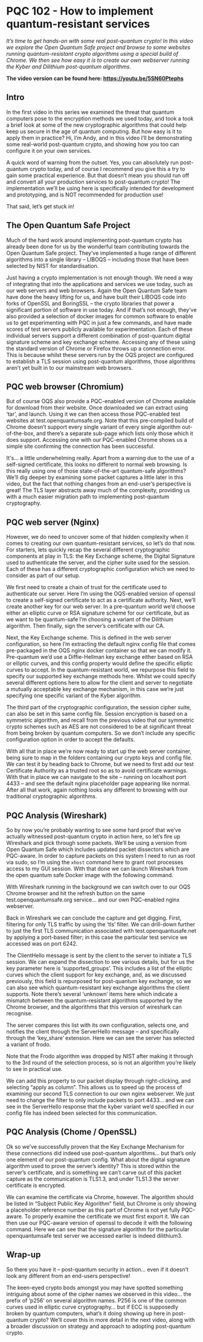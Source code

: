 # PQC 102 - How to implement quantum-resistant services

_It’s time to get hands-on with some real post-quantum crypto! In this video we explore the Open Quantum Safe project and browse to some websites running quantum-resistant crypto algorithms using a special build of Chrome. We then see how easy it is to create our own webserver running the Kyber and Dilithium post-quantum algorithms._

**The video version can be found here: https://youtu.be/5SN60Ptephs**

## Intro

In the first video in this series we examined the threat that quantum computers pose to the encryption methods we used today, and took a took a brief look at some of the new cryptographic algorithms that could help keep us secure in the age of quantum computing. But how easy is it to apply them in practice? Hi, I’m Andy, and in this video I’ll be demonstrating some real-world post-quantum crypto, and showing how you too can configure it on your own services.

A quick word of warning from the outset. Yes, you can absolutely run post-quantum crypto today, and of course I recommend you give this a try to gain some practical experience. But that doesn’t mean you should run off and convert all your production services to post-quantum crypto! The implementation we’ll be using here is specifically intended for development and prototyping, and is NOT recommended for production use!

That said, let’s get stuck in!

## The Open Quantum Safe Project

Much of the hard work around implementing post-quantum crypto has already been done for us by the wonderful team contributing towards the Open Quantum Safe project. They’ve implemented a huge range of different algorithms into a single library – LIBOQS – including those that have been selected by NIST for standardisation.

Just having a crypto implementation is not enough though. We need a way of integrating that into the applications and services we use today, such as our web servers and web browsers. Again the Open Quantum Safe team have done the heavy lifting for us, and have built their LIBOQS code into forks of OpenSSL and BoringSSL – the crypto libraries that power a significant portion of software in use today. And if that’s not enough, they’ve also provided a selection of docker images for common software to enable us to get experimenting with PQC in just a few commands, and have made scores of test servers publicly available for experimentation. Each of these individual servers support a different combination of post-quantum digital signature scheme and key exchange scheme. Accessing any of these using the standard version of Chrome or Firefox throws up a connection error. This is because whilst these servers run by the OQS project are configured to establish a TLS session using post-quantum algorithms, those algorithms aren’t yet built in to our mainstream web browsers.

## PQC web browser (Chromium)

But of course OQS also provide a PQC-enabled version of Chrome available for download from their website. Once downloaded we can extract using ‘tar’, and launch. Using it we can then access those PQC-enabled test websites at test.openquantumsafe.org. Note that this pre-compiled build of Chrome doesn’t support every single variant of every single algorithm out-of-the-box, and there’s a separate sub-page which lists only those which it does support. Accessing one with our PQC-enabled Chrome shows us a simple site confirming the connection has been successful.

It's... a little underwhelming really. Apart from a warning due to the use of a self-signed certificate, this looks no different to normal web browsing. Is this really using one of those state-of-the-art quantum-safe algorithms? We’ll dig deeper by examining some packet captures a little later in this video, but the fact that nothing changes from an end-user’s perspective is great! The TLS layer abstracts away much of the complexity, providing us with a much easier migration path to implementing post-quantum cryptography.

## PQC web server (Nginx)

However, we do need to uncover some of that hidden complexity when it comes to creating our own quantum-resistant services, so let’s do that now. For starters, lets quickly recap the several different cryptographic components at play in TLS: the Key Exchange scheme, the Digital Signature used to authenticate the server, and the cipher suite used for the session. Each of these has a different cryptographic configuration which we need to consider as part of our setup.

We first need to create a chain of trust for the certificate used to authenticate our server. Here I’m using the OQS-enabled version of openssl to create a self-signed certificate to act as a certificate authority. Next, we’ll create another key for our web server. In a pre-quantum world we’d choose either an elliptic curve or RSA signature scheme for our certificate, but as we want to be quantum-safe I’m choosing a variant of the Dilithium algorithm. Then finally, sign the server’s certificate with our CA. 

Next, the Key Exchange scheme. This is defined in the web server configuration, so here I’m extracting the default nginx config file that comes pre-packaged in the OQS nginx docker container so that we can modify it. Pre-quantum we’d use a Diffie-Hellman key exchange either based on RSA or elliptic curves, and this config property would define the specific elliptic curves to accept. In the quantum-resistant world, we repurpose this field to specify our supported key exchange methods here. Whilst we could specify several different options here to allow for the client and server to negotiate a mutually acceptable key exchange mechanism, in this case we’re just specifying one specific variant of the Kyber algorithm. 

The third part of the cryptographic configuration, the session cipher suite, can also be set in this same config file. Session encryption is based on a symmetric algorithm, and recall from the previous video that our symmetric crypto schemes such as AES are not considered to be at significant threat from being broken by quantum computers. So we don’t include any specific configuration option in order to accept the defaults. 

With all that in place we’re now ready to start up the web server container, being sure to map in the folders containing our crypto keys and config file. We can test it by heading back to Chrome, but we need to first add our test Certificate Authority as a trusted root so as to avoid certificate warnings. With that in place we can navigate to the site – running on localhost port 4433 – and see the default nginx placeholder page appearing like normal. After all that work, again nothing looks any different to browsing with our traditional cryptographic algorithms.

## PQC Analysis (Wireshark)

So by now you’re probably wanting to see some hard proof that we’ve actually witnessed post-quantum crypto in action here, so let’s fire up Wireshark and pick through some packets. We’ll be using a version from Open Quantum Safe which includes updated packet dissectors which are PQC-aware. In order to capture packets on this system I need to run as root via sudo, so I’m using the `xhost` command here to grant root processes access to my GUI session. With that done we can launch Wireshark from the open quantum safe Docker image with the following command.

With Wireshark running in the background we can switch over to our OQS Chrome browser and hit the refresh button on the same test.openquantumsafe.org service… and our own PQC-enabled nginx webserver.

Back in Wireshark we can conclude the capture and get digging. First, filtering for only TLS traffic by using the ‘tls’ filter. We can drill-down further to just the first TLS communication associated with test.openquantusafe.net by applying a port-based filter; in this case the particular test service we accessed was on port 6242.

The ClientHello message is sent by the client to the server to initiate a TLS session. We can expand the dissection to see various details, but for us the key parameter here is ‘supported_groups’. This includes a list of the elliptic curves which the client support for key exchange, and, as we discussed previously, this field is repurposed for post-quantum key exchange, so we can also see which quantum-resistant key exchange algorithms the client supports. Note there’s several ‘unknown’ items here which indicate a mismatch between the quantum-resistant algorithms supported by the Chrome browser, and the algorithms that this version of wireshark can recognise.

The server compares this list with its own configuration, selects one, and notifies the client through the ServerHello message – and specifically through the ‘key_share’ extension. Here we can see the server has selected a variant of frodo.

Note that the Frodo algorithm was dropped by NIST after making it through to the 3rd round of the selection process, so is not an algorithm you’re likely to see in practical use.

We can add this property to our packet display through right-clicking, and selecting “apply as column”. This allows us to speed up the process of examining our second TLS connection to our own nginx webserver. We just need to change the filter to only include packets to port 4433… and we can see in the ServerHello response that the kyber variant we’d specified in our config file has indeed been selected for this communication.

## PQC Analysis (Chome / OpenSSL)

Ok so we’ve successfully proven that the Key Exchange Mechanism for these connections did indeed use post-quantum algorithms… but that’s only one element of our post-quantum config. What about the digital signature algorithm used to prove the server’s identity? This is stored within the server’s certificate, and is something we can’t carve out of this packet capture as the communication is TLS1.3, and under TLS1.3 the server certificate is encrypted.

We can examine the certificate via Chrome, however. The algorithm should be listed in “Subject Public Key Algorithm” field, but Chrome is only showing a placeholder reference number as this part of Chrome is not yet fully PQC-aware. To properly examine the certificate we must first export it. We can then use our PQC-aware version of openssl to decode it with the following command. Here we can see that the signature algorithm for the particular openquantumsafe test server we accessed earlier is indeed dilithium3.

## Wrap-up

So there you have it – post-quantum security in action… even if it doesn’t look any different from an end-users perspective!

The keen-eyed crypto bods amongst you may have spotted something intriguing about some of the cipher names we observed in this video… the prefix of ‘p256’ on several algorithm names. P256 is one of the common curves used in elliptic curve cryptography… but if ECC is supposedly broken by quantum computers, what’s it doing showing up here in post-quantum crypto? We’ll cover this in more detail in the next video, along with a broader discussion on strategy and approach to adopting post-quantum crypto.
